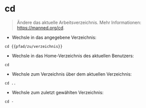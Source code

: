 # cd

> Ändere das aktuelle Arbeitsverzeichnis.
> Mehr Informationen: <https://manned.org/cd>.


- Wechsle in das angegebene Verzeichnis:

`cd {{pfad/zu/verzeichnis}}`

- Wechsle in das Home-Verzeichnis des aktuellen Benutzers:

`cd`

- Wechsle zum Verzeichnis über dem aktuellen Verzeichnis:

`cd ..`

- Wechsle zum zuletzt gewählten Verzeichnis:

`cd -`
